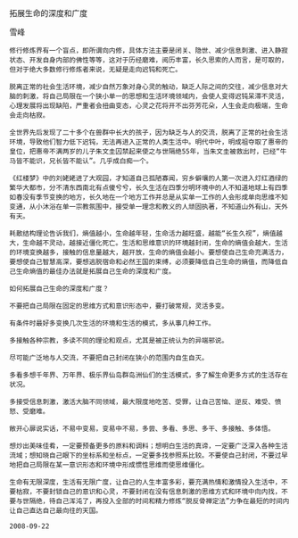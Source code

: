 拓展生命的深度和广度

雪峰


    修行修炼界有一个盲点，即所谓向内修，具体方法主要是闭关、隐世、减少信息刺激、进入静寂状态、开发自身内部的佛性等等，这对于历经磨难，阅历丰富，长久思索的人而言，是可取的，但对于绝大多数修行修炼者来说，无疑是走向迟钝和死亡。

    脱离正常的社会生活环境，减少自然万象对身心灵的触动，缺乏人际之间的交往，减少信息对大脑的刺激，将自己局限在一个狭小单一的思想和生活环境领域内，会使人变得迟钝呆滞不灵活，心理发展将出现缺陷，严重者会扭曲变态，心灵之花将开不出芬芳花朵，人生会走向极端，生命会走向枯寂。

    全世界先后发现了二十多个在兽群中长大的孩子，因为缺乏与人的交流，脱离了正常的社会生活环境，导致他们智力低下迟钝，无法再进入正常的人类生活中。明代中叶，明成祖夺取了惠帝的皇位，把惠帝不满两岁的儿子朱文圭囚禁起来使之与世隔绝55年，当朱文圭被救出时，已经“牛马皆不能识，兄长皆不能认”。几乎成白痴一个。

    《红楼梦》中的刘姥姥进了大观园，才知道自己孤陋寡闻，穷乡僻壤的人第一次进入灯红酒绿的繁华大都市，分不清东西南北有点傻兮兮，长久生活在四季分明环境中的人不知道地球上有四季如春没有季节变换的地方，长久地在一个地方工作并总是从实单一工作的人会形成单向思维不知变通，从小沐浴在单一宗教氛围中，接受单一理念和教义的人顽固执著，不知道山外有山，天外有天。

    耗散结构理论告诉我们，熵值越小，生命越年轻，生命活力越旺盛，越能“长生久视”，熵值越大，生命越不灵动，越接近僵化死亡。生活和思维意识的环境越封闭，生命的熵值会越大，生活的环境变换越多，接触的信息量越大，越开放，生命的熵值会越小。要想使自己生命充满活力，要想使自己智慧高深，要想逃脱宿命和必然王国的束缚，必须要降低自己生命的熵值，而降低自己生命熵值的最佳办法就是拓展自己生命的深度和广度。

    如何拓展自己生命的深度和广度？

    不要把自己局限在固定的思维方式和意识形态中，要打破常规，灵活多变。

    有条件时最好多变换几次生活的环境和生活的模式，多从事几种工作。

    多接触各种宗教，多读不同的理论和观点，尤其是被正统认为的异端邪说。

    尽可能广泛地与人交流，不要把自己封闭在狭小的范围内自生自灭。

    多看多想千年界、万年界、极乐界仙岛群岛洲仙们的生活模式，多了解生命更多方式的生活存在状况。

    多接受信息刺激，激活大脑不同领域，最大限度地吃苦、受罪，让自己苦恼、逆反、难受、愤怒、受磨难。

    敞开心扉说实话，不易中变易，变易中不易，多尝、多看、多思、多干、多接触、多体悟。

    想炒出美味佳肴，一定要预备更多的原料和调料；想明白生活的真谛，一定要广泛深入各种生活流域；想知晓自己眼下的坐标系和坐标点，一定要多找参照系比较。不要使自己封闭，不要过早地把自己局限在某一意识形态和环境中形成惯性思维而使思维僵化。

    生命有无限深度，生活有无限广度，让自己的人生丰富多彩，要充满热情和激情投入生活中，不要枯寂，不要封锁自己的意识和心灵，不要封闭在没有信息刺激的思维方式和环境中向内找，不要与世隔绝，待自己浑沌了，再投入全部的时间和精力修炼“脱反骨禅定法”力争在最短的时间内让自己直达自己最向往的天国。

    2008-09-22



